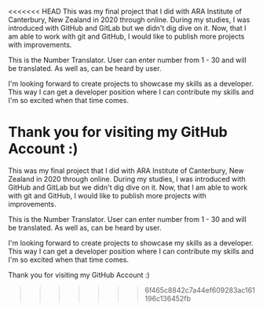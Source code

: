 <<<<<<< HEAD
This was my final project that I did with ARA Institute of Canterbury, New Zealand in 2020 through online. During my studies, I was introduced with GitHub and GitLab but we didn't dig dive on it. Now, that I am able to work with git and GitHub, I would like to publish more projects with improvements.

This is the Number Translator. User can enter number from 1 - 30 and will be translated. As well as, can be heard by user.

I'm looking forward to create projects to showcase my skills as a developer. This way I can get a developer position where I can contribute my skills and I'm so excited when that time comes.

Thank you for visiting my GitHub Account :)
=======
This was my final project that I did with ARA Institute of Canterbury, New Zealand in 2020 through online.
During my studies, I was introduced with GitHub and GitLab but we didn't dig dive on it.
Now, that I am able to work with git and GitHub, I would like to publish more projects with improvements.

This is the Number Translator.
User can enter number from 1 - 30 and will be translated.
As well as, can be heard by user.

I'm looking forward to create projects to showcase my skills as a developer.
This way I can get a developer position where I can contribute my skills and I'm so excited when that time comes.

Thank you for visiting my GitHub Account :)


>>>>>>> 6f465c8842c7a44ef609283ac161196c136452fb
